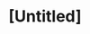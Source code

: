 ---
pid: pt225
title: "[Untitled]"
location_transcription: Penn Treaty Park
coordinates: "[-75.128579299183, 39.965937923216]"
zipcode: 
gen_neighborhood: 
neighborhood: 
outside_phl: 
age: '17'
age_range: 13-19
instagram: 
image_file_name: pt_225.jpg
proposal_transcription: Picture of William Penn & Chief Tamanhand together creating
  peace.
topic: History,Native Americans
topic_summary: 0, 0, 0
type: 2D,Image
keywords_other: peace, tamanend, william penn
credit: Mark Lopez
image_labels: 
twitter: 
facebook: 
permalink: "/monuments/pt225/"
layout: item-page
---
